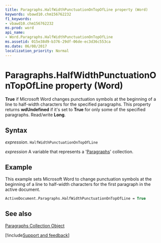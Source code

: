 ```yaml
---
title: Paragraphs.HalfWidthPunctuationOnTopOfLine property (Word)
keywords: vbawd10.chm156762232
f1_keywords:
- vbawd10.chm156762232
ms.prod: word
api_name:
- Word.Paragraphs.HalfWidthPunctuationOnTopOfLine
ms.assetid: 015e38d9-b376-29df-06de-ec3d36c553ca
ms.date: 06/08/2017
localization_priority: Normal
---
```



# Paragraphs.HalfWidthPunctuationOnTopOfLine property (Word)

 **True** if Microsoft Word changes punctuation symbols at the beginning of a line to half-width characters for the specified paragraphs. This property returns **wdUndefined** if it's set to **True** for only some of the specified paragraphs. Read/write **Long**.


## Syntax

_expression_. `HalfWidthPunctuationOnTopOfLine`

_expression_ A variable that represents a '[Paragraphs](Word.paragraphs.md)' collection.


## Example

This example sets Microsoft Word to change punctuation symbols at the beginning of a line to half-width characters for the first paragraph in the active document.


```vb
ActiveDocument.Paragraphs.HalfWidthPunctuationOnTopOfLine = True
```


## See also


[Paragraphs Collection Object](Word.paragraphs.md)

[!include[Support and feedback](~/includes/feedback-boilerplate.md)]